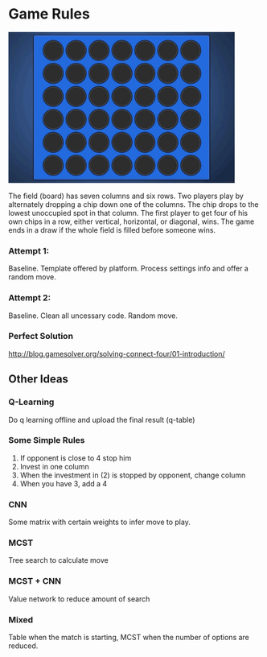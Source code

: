 # Game Rules
![four-in-a-row-objectives-line-up.gif](four-in-a-row-objectives-line-up.gif)

The field (board) has seven columns and six rows. Two players play by alternately dropping a chip down one of the columns. The chip drops to the lowest unoccupied spot in that column. The first player to get four of his own chips in a row, either vertical, horizontal, or diagonal, wins. The game ends in a draw if the whole field is filled before someone wins.

### Attempt 1:
Baseline. Template offered by platform. Process settings info and offer a random move.

 
### Attempt 2:
Baseline. Clean all uncessary code. Random move.
 
 
### Perfect Solution
http://blog.gamesolver.org/solving-connect-four/01-introduction/


 ## Other Ideas
 
 ### Q-Learning
 Do q learning offline and upload the final result (q-table)
 
 ### Some Simple Rules
 1. If opponent is close to 4 stop him
 2. Invest in one column
 3. When the investment in (2) is stopped by opponent, change column
 4. When you have 3, add a 4

### CNN
Some matrix with certain weights to infer move to play.

### MCST
Tree search to calculate move

### MCST + CNN
Value network to reduce amount of search

### Mixed 
Table when the match is starting, MCST when the number of options are reduced.
